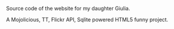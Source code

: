 Source code of the website for my daughter Giulia.

A Mojolicious, TT, Flickr API, Sqlite powered HTML5 funny project.
